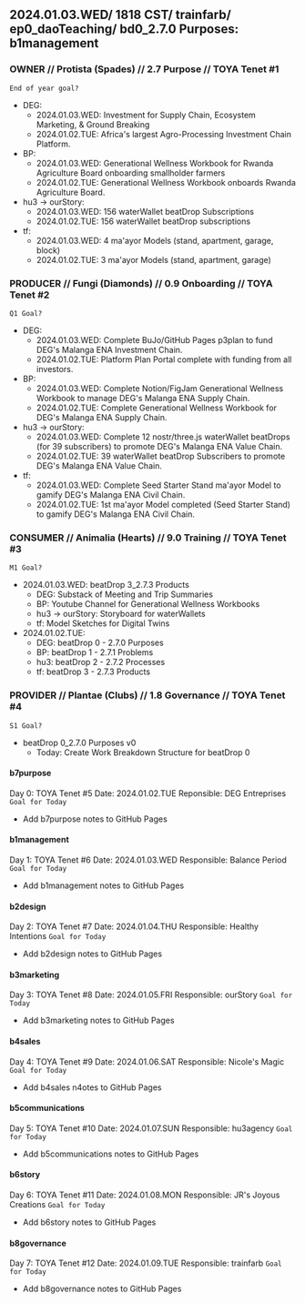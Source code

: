 ## 2024.01.03.WED/ 1818 CST/ trainfarb/ ep0_daoTeaching/ bd0_2.7.0 Purposes: b1management



### OWNER // Protista (Spades) // 2.7 Purpose // TOYA Tenet #1
`End of year goal?`
- DEG:
  - 2024.01.03.WED: Investment for Supply Chain, Ecosystem Marketing, & Ground Breaking
  - 2024.01.02.TUE: Africa's largest Agro-Processing Investment Chain Platform.
- BP:
  - 2024.01.03.WED: Generational Wellness Workbook for Rwanda Agriculture Board onboarding smallholder farmers
  - 2024.01.02.TUE: Generational Wellness Workbook onboards Rwanda Agriculture Board.
- hu3 -> ourStory:
  - 2024.01.03.WED: 156 waterWallet beatDrop Subscriptions
  - 2024.01.02.TUE: 156 waterWallet beatDrop subscriptions
- tf:
  - 2024.01.03.WED: 4 ma'ayor Models (stand, apartment, garage, block)
  - 2024.01.02.TUE: 3 ma'ayor Models (stand, apartment, garage)

### PRODUCER // Fungi (Diamonds) // 0.9 Onboarding // TOYA Tenet #2
`Q1 Goal?` 
- DEG:
  - 2024.01.03.WED: Complete BuJo/GitHub Pages p3plan to fund DEG's Malanga ENA Investment Chain.
  - 2024.01.02.TUE: Platform Plan Portal complete with funding from all investors.
- BP:
  - 2024.01.03.WED: Complete Notion/FigJam Generational Wellness Workbook to manage DEG's Malanga ENA Supply Chain.
  - 2024.01.02.TUE: Complete Generational Wellness Workbook for DEG's Malanga ENA Supply Chain.
- hu3 -> ourStory:
  - 2024.01.03.WED: Complete 12 nostr/three.js waterWallet beatDrops (for 39 subscribers) to promote DEG's Malanga ENA Value Chain.
  - 2024.01.02.TUE: 39 waterWallet beatDrop Subscribers to promote DEG's Malanga ENA Value Chain.
- tf:
  - 2024.01.03.WED: Complete Seed Starter Stand ma'ayor Model to gamify DEG's Malanga ENA Civil Chain.
  - 2024.01.02.TUE: 1st ma'ayor Model completed (Seed Starter Stand) to gamify DEG's Malanga ENA Civil Chain.

### CONSUMER // Animalia (Hearts) // 9.0 Training // TOYA Tenet #3
`M1 Goal?`
- 2024.01.03.WED: beatDrop 3_2.7.3 Products
  - DEG: Substack of Meeting and Trip Summaries
  - BP: Youtube Channel for Generational Wellness Workbooks
  - hu3 -> ourStory: Storyboard for waterWallets
  - tf: Model Sketches for Digital Twins
- 2024.01.02.TUE:
  - DEG: beatDrop 0 - 2.7.0 Purposes
  - BP: beatDrop 1 - 2.7.1 Problems
  - hu3: beatDrop 2 - 2.7.2 Processes
  - tf: beatDrop 3 - 2.7.3 Products

### PROVIDER // Plantae (Clubs) // 1.8 Governance // TOYA Tenet #4
`S1 Goal?`
- beatDrop 0_2.7.0 Purposes v0
  - Today: Create Work Breakdown Structure for beatDrop 0

#### b7purpose
Day 0: TOYA Tenet #5
Date: 2024.01.02.TUE
Reponsible: DEG Entreprises
`Goal for Today`
- Add b7purpose notes to GitHub Pages 

#### b1management
Day 1: TOYA Tenet #6
Date: 2024.01.03.WED
Responsible: Balance Period
`Goal for Today`
- Add b1management notes to GitHub Pages

#### b2design
Day 2: TOYA Tenet #7
Date: 2024.01.04.THU
Responsible: Healthy Intentions
`Goal for Today`
- Add b2design notes to GitHub Pages

#### b3marketing
Day 3: TOYA Tenet #8
Date: 2024.01.05.FRI
Responsible: ourStory
`Goal for Today`
- Add b3marketing notes to GitHub Pages

#### b4sales
Day 4: TOYA Tenet #9
Date: 2024.01.06.SAT
Responsible: Nicole's Magic
`Goal for Today`
- Add b4sales n4otes to GitHub Pages

#### b5communications
Day 5: TOYA Tenet #10
Date: 2024.01.07.SUN
Responsible: hu3agency
`Goal for Today`
- Add b5communications notes to GitHub Pages

#### b6story
Day 6: TOYA Tenet #11
Date: 2024.01.08.MON
Responsible: JR's Joyous Creations
`Goal for Today`
- Add b6story notes to GitHub Pages

#### b8governance
Day 7: TOYA Tenet #12
Date: 2024.01.09.TUE
Responsible: trainfarb
`Goal for Today`
- Add b8governance notes to GitHub Pages
